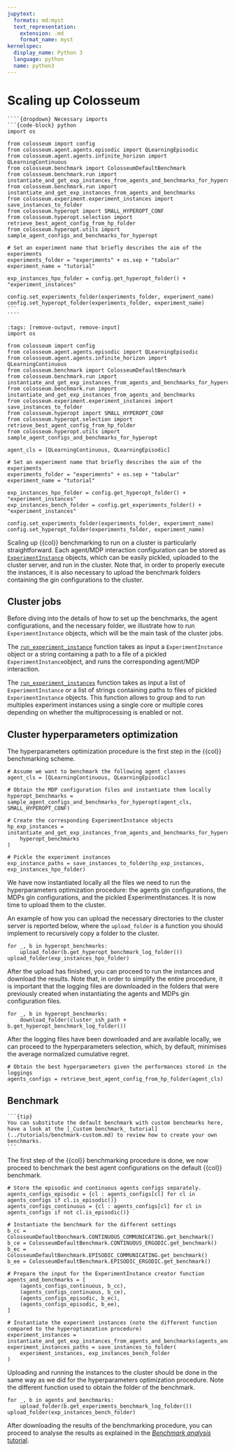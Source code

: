 ```yaml
---
jupytext:
  formats: md:myst
  text_representation:
    extension: .md
    format_name: myst
kernelspec:
  display_name: Python 3
  language: python
  name: python3
---
```

# Scaling up Colosseum

`````{margin}
````{dropdown} Necessary imports
```{code-block} python
import os

from colosseum import config
from colosseum.agent.agents.episodic import QLearningEpisodic
from colosseum.agent.agents.infinite_horizon import QLearningContinuous
from colosseum.benchmark import ColosseumDefaultBenchmark
from colosseum.benchmark.run import instantiate_and_get_exp_instances_from_agents_and_benchmarks_for_hyperopt
from colosseum.benchmark.run import instantiate_and_get_exp_instances_from_agents_and_benchmarks
from colosseum.experiment.experiment_instances import save_instances_to_folder
from colosseum.hyperopt import SMALL_HYPEROPT_CONF
from colosseum.hyperopt.selection import retrieve_best_agent_config_from_hp_folder
from colosseum.hyperopt.utils import sample_agent_configs_and_benchmarks_for_hyperopt

# Set an experiment name that briefly describes the aim of the experiments
experiments_folder = "experiments" + os.sep + "tabular"
experiment_name = "tutorial"

exp_instances_hpo_folder = config.get_hyperopt_folder() + "experiment_instances"

config.set_experiments_folder(experiments_folder, experiment_name)
config.set_hyperopt_folder(experiments_folder, experiment_name)
```
````
`````
```{code-cell}
:tags: [remove-output, remove-input]
import os

from colosseum import config
from colosseum.agent.agents.episodic import QLearningEpisodic
from colosseum.agent.agents.infinite_horizon import QLearningContinuous
from colosseum.benchmark import ColosseumDefaultBenchmark
from colosseum.benchmark.run import instantiate_and_get_exp_instances_from_agents_and_benchmarks_for_hyperopt
from colosseum.benchmark.run import instantiate_and_get_exp_instances_from_agents_and_benchmarks
from colosseum.experiment.experiment_instances import save_instances_to_folder
from colosseum.hyperopt import SMALL_HYPEROPT_CONF
from colosseum.hyperopt.selection import retrieve_best_agent_config_from_hp_folder
from colosseum.hyperopt.utils import sample_agent_configs_and_benchmarks_for_hyperopt

agent_cls = [QLearningContinuous, QLearningEpisodic]

# Set an experiment name that briefly describes the aim of the experiments
experiments_folder = "experiments" + os.sep + "tabular"
experiment_name = "tutorial"

exp_instances_hpo_folder = config.get_hyperopt_folder() + "experiment_instances"
exp_instances_bench_folder = config.get_experiments_folder() + "experiment_instances"

config.set_experiments_folder(experiments_folder, experiment_name)
config.set_hyperopt_folder(experiments_folder, experiment_name)
```


Scaling up {{col}} benchmarking to run on a cluster is particularly straightforward.
Each agent/MDP interaction configuration can be stored as [`ExperimentInstance`](../pdoc_files/colosseum/experiment/experiment_instance.html#ExperimentInstance) objects, which can be easily pickled, uploaded to the cluster server, and run in the cluster.
Note that, in order to properly execute the instances, it is also necessary to upload the benchmark folders containing the gin configurations to the cluster.

## Cluster jobs

Before diving into the details of how to set up the benchmarks, the agent configurations, and the necessary folder, we illustrate how to run `ExperimentInstance` objects, which will be the main task of the cluster jobs.

The [`run_experiment_instance`](../pdoc_files/colosseum/experiment/experiment_instances.html#run_experiment_instance) function takes as input a ``ExperimentInstance`` object or a string containing a path to a file of a pickled ``ExperimentInstance``object, and runs the corresponding agent/MDP interaction.

The [`run_experiment_instances`](../pdoc_files/colosseum/experiment/experiment_instances.html#run_experiment_instances) function takes as input a list of ``ExperimentInstance`` or a list of strings containing paths to files of pickled ``ExperimentInstance`` objects. This function allows to group and to run multiples experiment instances using a single core or multiple cores depending on whether the multiprocessing is enabled or not.

## Cluster hyperparameters optimization

The hyperparameters optimization procedure is the first step in the {{col}} benchmarking scheme.

```{code-block} python
# Assume we want to benchmark the following agent classes
agent_cls = [QLearningContinuous, QLearningEpisodic]

# Obtain the MDP configuration files and instantiate them locally
hyperopt_benchmarks = sample_agent_configs_and_benchmarks_for_hyperopt(agent_cls, SMALL_HYPEROPT_CONF)

# Create the corresponding ExperimentInstance objects
hp_exp_instances = instantiate_and_get_exp_instances_from_agents_and_benchmarks_for_hyperopt(
    hyperopt_benchmarks
)

# Pickle the experiment instances
exp_instance_paths = save_instances_to_folder(hp_exp_instances, exp_instances_hpo_folder)
```

We have now instantiated locally all the files we need to run the hyperparameters optimization procedure: the agents gin configurations, the MDPs gin configurations, and the pickled ExperimentInstances.
It is now time to upload them to the cluster.

An example of how you can upload the necessary directories to the cluster server is reported below, where the ``upload_folder`` is a function you should implement to recursively copy a folder to the cluster.
```{code-block} python
for _, b in hyperopt_benchmarks:
    upload_folder(b.get_hyperopt_benchmark_log_folder())
upload_folder(exp_instances_hpo_folder)
```

After the upload has finished, you can proceed to run the instances and download the results.
Note that, in order to simplify the entire procedure, it is important that the logging files are downloaded in the folders that were previously created when instantiating the agents and MDPs gin configuration files.

```{code-block} python
for _, b in hyperopt_benchmarks:
    download_folder(cluster_ssh_path + b.get_hyperopt_benchmark_log_folder())
```

After the logging files have been downloaded and are available locally, we can proceed to the hyperparameters selection, which, by default, minimises the average normalized cumulative regret.
```{code-block} python
# Obtain the best hyperparameters given the performances stored in the loggings
agents_configs = retrieve_best_agent_config_from_hp_folder(agent_cls)
```

## Benchmark

````{margin}
```{tip}
You can substitute the default benchmark with custom benchmarks here, have a look at the [_Custom benchmark_ tutorial](../tutorials/benchmark-custom.md) to review how to create your own benchmarks.
```
````

The first step of the {{col}} benchmarking procedure is done, we now proceed to benchmark the best agent configurations on the default {{col}} benchmark.

```{code-block} python
# Store the episodic and continuous agents configs separately.
agents_configs_episodic = {cl : agents_configs[cl] for cl in agents_configs if cl.is_episodic()}
agents_configs_continuous = {cl : agents_configs[cl] for cl in agents_configs if not cl.is_episodic()}

# Instantiate the benchmark for the different settings
b_cc = ColosseumDefaultBenchmark.CONTINUOUS_COMMUNICATING.get_benchmark()
b_ce = ColosseumDefaultBenchmark.CONTINUOUS_ERGODIC.get_benchmark()
b_ec = ColosseumDefaultBenchmark.EPISODIC_COMMUNICATING.get_benchmark()
b_ee = ColosseumDefaultBenchmark.EPISODIC_ERGODIC.get_benchmark()

# Prepare the input for the ExperimentInstance creator function
agents_and_benchmarks = [
    (agents_configs_continuous, b_cc),
    (agents_configs_continuous, b_ce),
    (agents_configs_episodic, b_ec),
    (agents_configs_episodic, b_ee),
]

# Instantiate the experiment instances (note the different function compared to the hyperoptimzation procedure)
experiment_instances = instantiate_and_get_exp_instances_from_agents_and_benchmarks(agents_and_benchmarks)
experiment_instances_paths = save_instances_to_folder(
    experiment_instances, exp_instances_bench_folder
)
```

Uploading and running the instances to the cluster should be done in the same way as we did for the hyperparameters optimization procedure.
Note the different function used to obtain the folder of the benchmark.
```{code-block} python
for _, b in agents_and_benchmarks:
    upload_folder(b.get_experiments_benchmark_log_folder())
upload_folder(exp_instances_bench_folder)
```

After downloading the results of the benchmarking procedure, you can proceed to analyse the results as explained in the
[_Benchmark analysis_ tutorial](../tutorials/benchmark-analysis).

